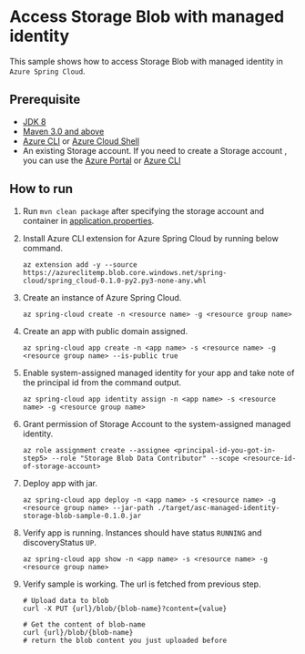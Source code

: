 # Access Storage Blob with managed identity

This sample shows how to access Storage Blob with managed identity in `Azure Spring Cloud`.

## Prerequisite

* [JDK 8](https://docs.microsoft.com/en-us/azure/java/jdk/java-jdk-install)
* [Maven 3.0 and above](http://maven.apache.org/install.html)
* [Azure CLI](https://docs.microsoft.com/en-us/cli/azure/install-azure-cli?view=azure-cli-latest) or [Azure Cloud Shell](https://docs.microsoft.com/en-us/azure/cloud-shell/overview)
* An existing Storage account. If you need to create a Storage account , you can use the [Azure Portal](https://docs.microsoft.com/en-us/azure/storage/common/storage-account-create?tabs=azure-portal) or [Azure CLI](https://docs.microsoft.com/en-us/cli/azure/storage/account?view=azure-cli-latest#az-storage-account-create)

## How to run 

1. Run `mvn clean package` after specifying the storage account and container in [application.properties](./src/main/resources/application.properties).
2. Install Azure CLI extension for Azure Spring Cloud by running below command.
    ```
    az extension add -y --source https://azureclitemp.blob.core.windows.net/spring-cloud/spring_cloud-0.1.0-py2.py3-none-any.whl
    ```
3. Create an instance of Azure Spring Cloud.
    ```
    az spring-cloud create -n <resource name> -g <resource group name>
    ```
4. Create an app with public domain assigned.
    ```
    az spring-cloud app create -n <app name> -s <resource name> -g <resource group name> --is-public true 
    ```
5. Enable system-assigned managed identity for your app and take note of the principal id from the command output.
   ```
   az spring-cloud app identity assign -n <app name> -s <resource name> -g <resource group name>
   ```
6. Grant permission of Storage Account to the system-assigned managed identity.
    ```
    az role assignment create --assignee <principal-id-you-got-in-step5> --role "Storage Blob Data Contributor" --scope <resource-id-of-storage-account>
    ```

7. Deploy app with jar.
    ```
    az spring-cloud app deploy -n <app name> -s <resource name> -g <resource group name> --jar-path ./target/asc-managed-identity-storage-blob-sample-0.1.0.jar
    ```
8.  Verify app is running. Instances should have status `RUNNING` and discoveryStatus `UP`. 
    ```
    az spring-cloud app show -n <app name> -s <resource name> -g <resource group name>
    ```
9. Verify sample is working. The url is fetched from previous step.
    ```
    # Upload data to blob
    curl -X PUT {url}/blob/{blob-name}?content={value}

    # Get the content of blob-name 
    curl {url}/blob/{blob-name}
    # return the blob content you just uploaded before
    ```